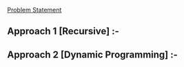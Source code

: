 [Problem Statement](https://leetcode.com/problems/unique-paths/)

## Approach 1 [Recursive] :- 

## Approach 2 [Dynamic Programming] :- 
